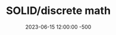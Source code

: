 ---
title: SOLID/discrete math
date: 2023-06-15 12:00:00 -500
categories: [professional]
tags: [team, learning, experience]
---
